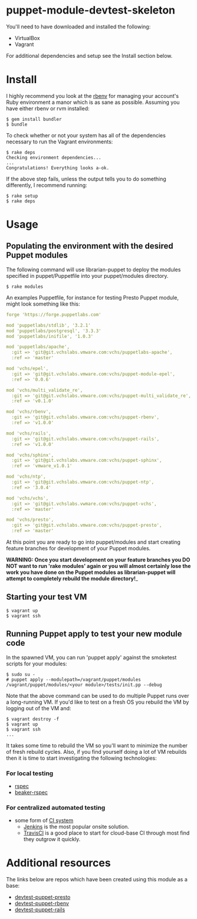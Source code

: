 # puppet-module-devtest-skeleton

You'll need to have downloaded and installed the following:
* VirtualBox
* Vagrant

For additional dependencies and setup see the Install section below.

# Install
I highly recommend you look at the [rbenv](https://github.com/sstephenson/rbenv) for managing your 
account's Ruby environment a manor which is as sane as possible. Assuming you have either rbenv or
rvm installed:

```.sh-session
$ gem install bundler
$ bundle
```
To check whether or not your system has all of the dependencies necessary to run the Vagrant environments:

```.sh-session
$ rake deps
Checking environment dependencies...
...
Congratulations! Everything looks a-ok.
```

If the above step fails, unless the output tells you to do something differently, I recommend running:

```.sh-session
$ rake setup
$ rake deps
```

# Usage

## Populating the environment with the desired Puppet modules
The following command will use librarian-puppet to deploy the modules specified
in puppet/Puppetfile into your puppet/modules directory. 

```.sh-session
$ rake modules
```

An examples Puppetfile, for instance for testing Presto Puppet module, might look something like this:

```yaml
forge 'https://forge.puppetlabs.com'

mod 'puppetlabs/stdlib', '3.2.1'
mod 'puppetlabs/postgresql', '3.3.3'
mod 'puppetlabs/inifile', '1.0.3'

mod 'puppetlabs/apache',
  :git => 'git@git.vchslabs.vmware.com:vchs/puppetlabs-apache',
  :ref => 'master'

mod 'vchs/epel',
  :git => 'git@git.vchslabs.vmware.com:vchs/puppet-module-epel',
  :ref => '0.0.6'

mod 'vchs/multi_validate_re',
  :git => 'git@git.vchslabs.vmware.com:vchs/puppet-multi_validate_re',
  :ref => 'v0.1.0'

mod 'vchs/rbenv',
  :git => 'git@git.vchslabs.vmware.com:vchs/puppet-rbenv',
  :ref => 'v1.0.0'

mod 'vchs/rails',
  :git => 'git@git.vchslabs.vmware.com:vchs/puppet-rails',
  :ref => 'v1.0.0'

mod 'vchs/sphinx',
  :git => 'git@git.vchslabs.vmware.com:vchs/puppet-sphinx',
  :ref => 'vmware_v1.0.1'

mod 'vchs/ntp',
  :git => 'git@git.vchslabs.vmware.com:vchs/puppet-ntp',
  :ref => '3.0.4'

mod 'vchs/vchs',
  :git => 'git@git.vchslabs.vwmare.com:vchs/puppet-vchs',
  :ref => 'master'

mod 'vchs/presto',
  :git => 'git@git.vchslabs.vmware.com:vchs/puppet-presto',
  :ref => 'master'
```

At this point you are ready to go into puppet/modules and start creating feature branches
for development of your Puppet modules. 

__WARNING: Once you start development on your feature branches you DO NOT want to run
'rake modules' again or you will almost certainly lose the work you have done on the Puppet
modules as librarian-puppet will attempt to completely rebuild the module directory!___

## Starting your test VM
```.sh-session
$ vagrant up
$ vagrant ssh
```

## Running Puppet apply to test your new module code
In the spawned VM, you can run 'puppet apply' against the smoketest scripts for your modules:

```.sh-session
$ sudo su -
# puppet apply --modulepath=/vagrant/puppet/modules /vagrant/puppet/modules/<your module>/tests/init.pp --debug
```

Note that the above command can be used to do multiple Puppet runs over a long-running VM. If you'd like to
test on a fresh OS you rebuild the VM by logging out of the VM and:

```.sh-session
$ vagrant destroy -f
$ vagrant up
$ vagrant ssh
...
```

It takes some time to rebuild the VM so you'll want to minimize the number of fresh rebuild cycles. Also, if you
find yourself doing a lot of VM rebuilds then it is time to start investigating the following technologies:

### For local testing
* [rspec](http://rspec.info/)
* [beaker-rspec](https://github.com/puppetlabs/beaker-rspec)

### For centralized automated testing
* some form of [CI system]() 
  * [Jenkins](http://jenkinsci.org) is the most popular onsite solution.
  * [TravisCI](http://travisci.org) is a good place to start for cloud-base CI through most find they outgrow it quickly.

# Additional resources

The links below are repos which have been created using this module as a base:

* [devtest-puppet-presto](https://git.vchslabs.vmware.com/vchs/devtest-puppet-presto/tree/master)
* [devtest-puppet-rbenv](https://git.vchslabs.vmware.com/vchs/devtest-puppet-rbenv/tree/master)
* [devtest-puppet-rails](https://git.vchslabs.vmware.com/vchs/devtest-puppet-rails/tree/master)
